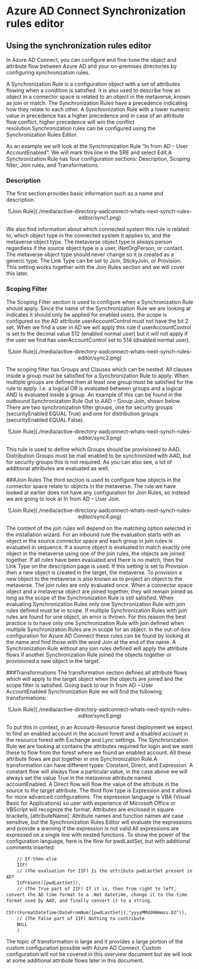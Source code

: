
<properties 
	pageTitle="Using the Azure AD Connect Synchronization Rules Editor" 
	description="Learn how to use the Azure AD Connect Synchronization Rules Editor." 
	services="active-directory" 
	documentationCenter="" 
	authors="billmath" 
	manager="stevenpo" 
	editor="curtand"/>

<tags 
	ms.service="active-directory"  
	ms.date="08/24/2015" 
	wacn.date=""/>

# Azure AD Connect Synchronization rules editor


## Using the synchronization rules editor

In Azure AD Connect, you can configure and fine-tune the object and attribute flow between Azure AD and your on-premises directories by configuring synchronization rules.  

A Synchronization Rule is a configuration object with a set of attributes flowing when a condition is satisfied. It is also used to describe how an object in a connector space is related to an object in the metaverse, known as join or match. The Synchronization Rules have a precedence indicating how they relate to each other. A Synchronization Rule with a lower numeric value in precedence has a higher precedence and in case of an attribute flow conflict, higher precedence will win the conflict resolution.Synchronization rules can be configured using the Synchronization Rules Editor.  

As an example we will look at the Synchronization Rule “In from AD – User AccountEnabled”. We will mark this line in the SRE and select Edit.A Synchronization Rule has four configuration sections: Description, Scoping filter, Join rules, and Transformations.

### Description
The first section provides basic information such as a name and description.

<center>![Join Rule](./media/active-directory-aadconnect-whats-next-synch-rules-editor/sync1.png)
</center>

We also find information about which connected system this rule is related to, which object type in the connected system it applies to, and the metaverse object type. The metaverse object type is always person regardless if the source object type is a user, iNetOrgPerson, or contact. The metaverse object type should never change so it is created as a generic type. The Link Type can be set to Join, StickyJoin, or Provision. This setting works together with the Join Rules section and we will cover this later.

### Scoping Filter

The Scoping Filter section is used to configure when a Synchronization Rule should apply. Since the name of the Synchronization Rule we are looking at indicates it should only be applied for enabled users, the scope is configured so the AD attribute userAccountControl must not have the bit 2 set. When we find a user in AD we will apply this rule if userAccountControl is set to the decimal value 512 (enabled normal user) but it will not apply if the user we find has userAccountControl set to 514 (disabled normal user).

<center>![Join Rule](./media/active-directory-aadconnect-whats-next-synch-rules-editor/sync2.png)
</center>

The scoping filter has Groups and Clauses which can be nested. All clauses inside a group must be satisfied for a Synchronization Rule to apply. When multiple groups are defined then at least one group must be satisfied for the rule to apply. I.e. a logical OR is evaluated between groups and a logical AND is evaluated inside a group. An example of this can be found in the outbound Synchronization Rule Out to AAD – Group Join, shown below. There are two synchronization filter groups, one for security groups (securityEnabled EQUAL True) and one for distribution groups (securityEnabled EQUAL False).

<center>![Join Rule](./media/active-directory-aadconnect-whats-next-synch-rules-editor/sync3.png)
</center>

This rule is used to define which Groups should be provisioned to AAD. Distribution Groups must be mail enabled to be synchronized with AAD, but for security groups this is not required. As you can also see, a lot of additional attributes are evaluated as well.

###Join Rules
The third section is used to configure how objects in the connector space relate to objects in the metaverse. The rule we have looked at earlier does not have any configuration for Join Rules, so instead we are going to look at In from AD – User Join. 

<center>![Join Rule](./media/active-directory-aadconnect-whats-next-synch-rules-editor/sync4.png)
</center>

The content of the join rules will depend on the matching option selected in the installation wizard. For an inbound rule the evaluation starts with an object in the source connector space and each group in join rules is evaluated in sequence. If a source object is evaluated to match exactly one object in the metaverse using one of the join rules, the objects are joined together. If all rules have been evaluated and there is no match, then the Link Type on the description page is used. If this setting is set to Provision then a new object is created in the target, the metaverse. To provision a new object to the metaverse is also known as to project an object to the metaverse. The join rules are only evaluated once. When a connector space object and a metaverse object are joined together, they will remain joined as long as the scope of the Synchronization Rule is still satisfied. When evaluating Synchronization Rules only one Synchronization Rule with join rules defined must be in scope. If multiple Synchronization Rules with join rules are found for one object, an error is thrown. For this reason the best practice is to have only one Synchronization Rule with join defined when multiple Synchronization Rules are in scope for an object. In the out-of-box configuration for Azure AD Connect these rules can be found by looking at the name and find those with the word Join at the end of the name. A Synchronization Rule without any join rules defined will apply the attribute flows if another Synchronization Rule joined the objects together or provisioned a new object in the target.

###Transformations
The transformation section defines all attribute flows which will apply to the target object when the objects are joined and the scope filter is satisfied. Going back to our In from AD – User AccountEnabled Synchronization Rule we will find the following transformations:

<center>![Join Rule](./media/active-directory-aadconnect-whats-next-synch-rules-editor/sync5.png)
</center>

To put this in context, in an Account-Resource forest deployment we expect to find an enabled account in the account forest and a disabled account in the resource forest with Exchange and Lync settings. The Synchronization Rule we are looking at contains the attributes required for login and we want these to flow from the forest where we found an enabled account. All these attribute flows are put together in one Synchronization Rule.A transformation can have different types: Constant, Direct, and Expression. A constant flow will always flow a particular value, in the case above we will always set the value True in the metaverse attribute named accountEnabled. A Direct flow will flow the value of the attribute in the source to the target attribute. The third flow type is Expression and it allows for more advanced configurations. The expression language is VBA (Visual Basic for Applications) so user with experience of Microsoft Office or VBScript will recognize the format. Attributes are enclosed in square brackets, [attributeName]. Attribute names and function names are case sensitive, but the Synchronization Rules Editor will evaluate the expressions and provide a warning if the expression is not valid.All expressions are expressed on a single line with nested functions. To show the power of the configuration language, here is the flow for pwdLastSet, but with additional comments inserted:

		// If-then-else
		IIF(
		// (The evaluation for IIF) Is the attribute pwdLastSet present in AD? 
		IsPresent([pwdLastSet]),
		// (The True part of IIF) If it is, then from right to left, convert the AD time format to a .Net datetime, change it to the time format used by AAD, and finally convert it to a string.
		CStr(FormatDateTime(DateFromNum([pwdLastSet]),"yyyyMMddHHmmss.0Z")),
		// (The False part of IIF) Nothing to contribute
		NULL
		)

The topic of transformation is large and it provides a large portion of the custom configuration possible with Azure AD Connect. Custom configuration will not be covered in this overview document but we will look at some additional attribute flows later in this document.
 